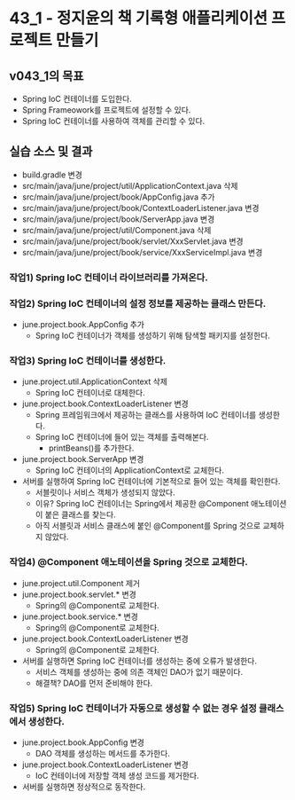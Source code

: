 # 43_1 - 정지윤의 책 기록형 애플리케이션 프로젝트 만들기

## v043_1의 목표

- Spring IoC 컨테이너를 도입한다.
- Spring Frameowork를 프로젝트에 설정할 수 있다.
- Spring IoC 컨테이너를 사용하여 객체를 관리할 수 있다.

## 실습 소스 및 결과

- build.gradle 변경
- src/main/java/june/project/util/ApplicationContext.java 삭제
- src/main/java/june/project/book/AppConfig.java 추가
- src/main/java/june/project/book/ContextLoaderListener.java 변경
- src/main/java/june/project/book/ServerApp.java 변경
- src/main/java/june/project/util/Component.java 삭제
- src/main/java/june/project/book/servlet/XxxServlet.java 변경
- src/main/java/june/project/book/service/XxxServiceImpl.java 변경

### 작업1) Spring IoC 컨테이너 라이브러리를 가져온다.

### 작업2) Spring IoC 컨테이너의 설정 정보를 제공하는 클래스 만든다.

- june.project.book.AppConfig 추가
  - Spring IoC 컨테이너가 객체를 생성하기 위해 탐색할 패키지를 설정한다.

### 작업3) Spring IoC 컨테이너를 생성한다.

- june.project.util.ApplicationContext 삭제
  - Spring IoC 컨테이너로 대체한다.
- june.project.book.ContextLoaderListener 변경
  - Spring 프레임워크에서 제공하는 클래스를 사용하여 IoC 컨테이너를 생성한다.
  - Spring IoC 컨테이너에 들어 있는 객체를 출력해본다.
    - printBeans()를 추가한다.
- june.project.book.ServerApp 변경
  - Spring IoC 컨테이너의 ApplicationContext로 교체한다.
- 서버를 실행하여 Spring IoC 컨테이너에 기본적으로 들어 있는 객체를 확인한다.
  - 서블릿이나 서비스 객체가 생성되지 않았다.
  - 이유? Spring IoC 컨테이너는 Spring에서 제공한 @Component 애노테이션이 붙은
    클래스를 찾는다.
  - 아직 서블릿과 서비스 클래스에 붙인 @Component를 Spring 것으로 교체하지 않았다.
  

### 작업4) @Component 애노테이션을 Spring 것으로 교체한다.

- june.project.util.Component 제거
- june.project.book.servlet.* 변경
  - Spring의 @Component로 교체한다.
- june.project.book.service.* 변경
  - Spring의 @Component로 교체한다.
- june.project.book.ContextLoaderListener 변경
  - Spring의 @Component로 교체한다.
- 서버를 실행하면 Spring IoC 컨테이너를 생성하는 중에 오류가 발생한다.
  - 서비스 객체를 생성하는 중에 의존 객체인 DAO가 없기 때문이다.
  - 해결책? DAO를 먼저 준비해야 한다.
  
### 작업5) Spring IoC 컨테이너가 자동으로 생성할 수 없는 경우 설정 클래스에서 생성한다.

- june.project.book.AppConfig 변경
  - DAO 객체를 생성하는 메서드를 추가한다.  
- june.project.book.ContextLoaderListener 변경
  - IoC 컨테이너에 저장할 객체 생성 코드를 제거한다.
- 서버를 실행하면 정상적으로 동작한다.
 
